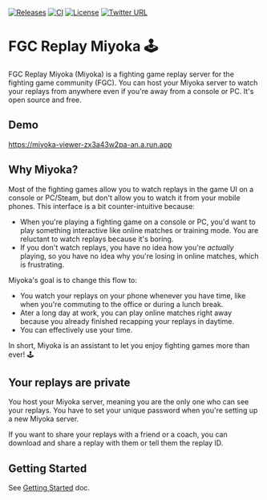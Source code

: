 [![Releases](https://img.shields.io/github/release/fgcreplaymiyoka/fgc-replay-miyoka?style=flat-square)](https://github.com/fgcreplaymiyoka/fgc-replay-miyoka/releases)
[![CI](https://github.com/fgcreplaymiyoka/fgc-replay-miyoka/actions/workflows/publish.yml/badge.svg)](https://github.com/fgcreplaymiyoka/fgc-replay-miyoka/actions/workflows/publish.yml)
[![License](https://img.shields.io/github/license/fgcreplaymiyoka/fgc-replay-miyoka)](https://www.gnu.org/licenses/gpl-3.0.html)
[![Twitter URL](https://img.shields.io/twitter/url/https/twitter.com/FgcReplayMiyoka.svg?style=social&label=Follow%20%40FgcReplayMiyoka)](https://x.com/FgcReplayMiyoka)

# FGC Replay Miyoka 🕹️

FGC Replay Miyoka (Miyoka) is a fighting game replay server for the fighting game community (FGC).
You can host your Miyoka server to watch your replays from anywhere even if you're away from a console or PC.
It's open source and free.

## Demo

https://miyoka-viewer-zx3a43w2pa-an.a.run.app

## Why Miyoka?

Most of the fighting games allow you to watch replays in the game UI on a console or PC/Steam, but don't allow you to watch it from your mobile phones.
This interface is a bit counter-intuitive because:

- When you're playing a fighting game on a console or PC, you'd want to play something interactive like online matches or training mode. You are reluctant to watch replays because it's boring.
- If you don't watch replays, you have no idea how you're _actually_ playing, so you have no idea why you're losing in online matches, which is frustrating.

Miyoka's goal is to change this flow to:

- You watch your replays on your phone whenever you have time, like when you're commuting to the office or during a lunch break.
- Ater a long day at work, you can play online matches right away because you already finished recapping your replays in daytime.
- You can effectively use your time.

In short, Miyoka is an assistant to let you enjoy fighting games more than ever! 🕹️

## Your replays are private

You host your Miyoka server, meaning you are the only one who can see your replays.
You have to set your unique password when you're setting up a new Miyoka server.

If you want to share your replays with a friend or a coach, you can download and share a replay with them or tell them the replay ID.

## Getting Started

See [Getting Started](https://github.com/fgcreplaymiyoka/fgc-replay-miyoka/blob/main/docs/getting_started.md) doc.

